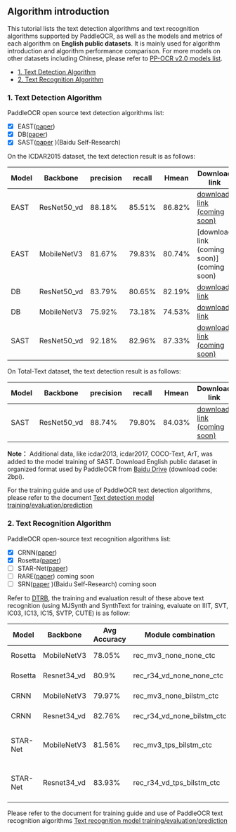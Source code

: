 <a name="Algorithm_introduction"></a>
## Algorithm introduction

This tutorial lists the text detection algorithms and text recognition algorithms supported by PaddleOCR, as well as the models and metrics of each algorithm on **English public datasets**. It is mainly used for algorithm introduction and algorithm performance comparison. For more models on other datasets including Chinese, please refer to [PP-OCR v2.0 models list](./models_list_en.md).


- [1. Text Detection Algorithm](#TEXTDETECTIONALGORITHM)
- [2. Text Recognition Algorithm](#TEXTRECOGNITIONALGORITHM)

<a name="TEXTDETECTIONALGORITHM"></a>
### 1. Text Detection Algorithm

PaddleOCR open source text detection algorithms list:
- [x]  EAST([paper](https://arxiv.org/abs/1704.03155))
- [x]  DB([paper](https://arxiv.org/abs/1911.08947))
- [x]  SAST([paper](https://arxiv.org/abs/1908.05498) )(Baidu Self-Research)

On the ICDAR2015 dataset, the text detection result is as follows:

|Model|Backbone|precision|recall|Hmean|Download link|
| --- | --- | --- | --- | --- | --- |
|EAST|ResNet50_vd|88.18%|85.51%|86.82%|[download link (coming soon)](link)|
|EAST|MobileNetV3|81.67%|79.83%|80.74%|[download link (coming soon)](coming soon)|
|DB|ResNet50_vd|83.79%|80.65%|82.19%|[download link](https://paddleocr.bj.bcebos.com/dygraph_v2.0/en/det_r50_vd_db_v2.0_train.tar)|
|DB|MobileNetV3|75.92%|73.18%|74.53%|[download link](https://paddleocr.bj.bcebos.com/dygraph_v2.0/en/det_mv3_db_v2.0_train.tar)|
|SAST|ResNet50_vd|92.18%|82.96%|87.33%|[download link (coming soon)](link)|

On Total-Text dataset, the text detection result is as follows:

|Model|Backbone|precision|recall|Hmean|Download link|
| --- | --- | --- | --- | --- | --- |
|SAST|ResNet50_vd|88.74%|79.80%|84.03%|[download link (coming soon)](link)|

**Note：** Additional data, like icdar2013, icdar2017, COCO-Text, ArT, was added to the model training of SAST. Download English public dataset in organized format used by PaddleOCR from [Baidu Drive](https://pan.baidu.com/s/12cPnZcVuV1zn5DOd4mqjVw) (download code: 2bpi).

For the training guide and use of PaddleOCR text detection algorithms, please refer to the document [Text detection model training/evaluation/prediction](./doc/doc_en/detection_en.md)

<a name="TEXTRECOGNITIONALGORITHM"></a>
### 2. Text Recognition Algorithm

PaddleOCR open-source text recognition algorithms list:
- [x]  CRNN([paper](https://arxiv.org/abs/1507.05717))
- [x]  Rosetta([paper](https://arxiv.org/abs/1910.05085))
- [ ]  STAR-Net([paper](http://www.bmva.org/bmvc/2016/papers/paper043/index.html))
- [ ]  RARE([paper](https://arxiv.org/abs/1603.03915v1)) coming soon
- [ ]  SRN([paper](https://arxiv.org/abs/2003.12294) )(Baidu Self-Research) coming soon

Refer to [DTRB](https://arxiv.org/abs/1904.01906), the training and evaluation result of these above text recognition (using MJSynth and SynthText for training, evaluate on IIIT, SVT, IC03, IC13, IC15, SVTP, CUTE) is as follow:

|Model|Backbone|Avg Accuracy|Module combination|Download link|
| --- | --- | --- | --- | --- |
|Rosetta|MobileNetV3|78.05%|rec_mv3_none_none_ctc|[download link](https://paddleocr.bj.bcebos.com/dygraph_v2.0/en/rec_mv3_none_none_ctc_v2.0_train.tar)|
|Rosetta|Resnet34_vd|80.9%|rec_r34_vd_none_none_ctc|[download link](https://paddleocr.bj.bcebos.com/dygraph_v2.0/en/rec_r34_vd_none_none_ctc_v2.0_train.tar)|
|CRNN|MobileNetV3|79.97%|rec_mv3_none_bilstm_ctc|[download link](https://paddleocr.bj.bcebos.com/dygraph_v2.0/en/rec_mv3_none_bilstm_ctc_v2.0_train.tar)|
|CRNN|Resnet34_vd|82.76%|rec_r34_vd_none_bilstm_ctc|[download link](https://paddleocr.bj.bcebos.com/dygraph_v2.0/en/rec_r34_vd_none_bilstm_ctc_v2.0_train.tar)|
|STAR-Net|MobileNetV3|81.56%|rec_mv3_tps_bilstm_ctc|[download link (coming soon )]()|
|STAR-Net|Resnet34_vd|83.93%|rec_r34_vd_tps_bilstm_ctc|[download link (coming soon )]()|



Please refer to the document for training guide and use of PaddleOCR text recognition algorithms [Text recognition model training/evaluation/prediction](./doc/doc_en/recognition_en.md)
